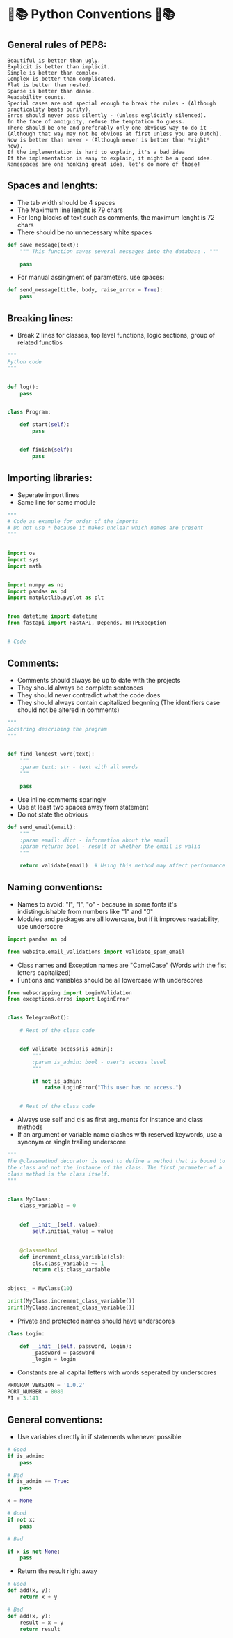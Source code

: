 # 🐍📚 Python Conventions 🐍📚

## General rules of PEP8:

```
Beautiful is better than ugly.
Explicit is better than implicit.
Simple is better than complex.
Complex is better than complicated.
Flat is better than nested.
Sparse is better than danse.
Readability counts.
Special cases are not special enough to break the rules - (Although practicality beats purity).
Erros should never pass silently - (Unless explicitly silenced).
In the face of ambiguity, refuse the temptation to guess.
There should be one and preferably only one obvious way to do it - (Although that way may not be obvious at first unless you are Dutch).
Now is better than never - (Although never is better than *right* now).
If the implementation is hard to explain, it's a bad idea
If the implementation is easy to explain, it might be a good idea.
Namespaces are one honking great idea, let's do more of those!
```

## Spaces and lenghts:

- The tab width should be 4 spaces
- The Maximum line lenght is 79 chars
- For long blocks of text such as comments, the maximum lenght is 72 chars
- There should be no unnecessary white spaces

```python
def save_message(text):
    """ This function saves several messages into the database . """

    pass
```

- For manual assingment of parameters, use spaces:

```python
def send_message(title, body, raise_error = True):
    pass
```


## Breaking lines:

- Break 2 lines for classes, top level functions, logic sections, group of related functios

```python
"""
Python code
"""


def log():
    pass


class Program:

    def start(self):
        pass


    def finish(self):
        pass

```

## Importing libraries:

- Seperate import lines
- Same line for same module

```python
"""
# Code as example for order of the imports
# Do not use * because it makes unclear which names are present
"""


import os
import sys
import math


import numpy as np
import pandas as pd
import matplotlib.pyplot as plt


from datetime import datetime
from fastapi import FastAPI, Depends, HTTPExecption  


# Code

```

## Comments:

- Comments should always be up to date with the projects
- They should always be complete sentences
- They should never contradict what the code does
- They should always contain capitalized begnning (The identifiers case should not be altered in comments)

```python
"""
Docstring describing the program
"""


def find_longest_word(text):
    """
    :param text: str - text with all words
    """

    pass
```

- Use inline comments sparingly
- Use at least two spaces away from statement
- Do not state the obvious

```python
def send_email(email):
    """
    :param email: dict - information about the email
    :param return: bool - result of whether the email is valid
    """

    return validate(email)  # Using this method may affect performance
```

## Naming conventions:

- Names to avoid: "I", "l", "o" - because in some fonts it's indistinguishable from numbers like "1" and "0"
- Modules and packages are all lowercase, but if it improves readability, use underscore

```python
import pandas as pd

from website.email_validations import validate_spam_email
```

- Class names and Exception names are "CamelCase" (Words with the fist letters capitalized)
- Funtions and variables should be all lowercase with underscores

```python
from webscrapping import LoginValidation
from exceptions.erros import LoginError


class TelegramBot():

    # Rest of the class code


    def validate_access(is_admin):
        """
        :param is_admin: bool - user's access level
        """

        if not is_admin:
            raise LoginError("This user has no access.")


    # Rest of the class code

```
- Always use self and cls as first arguments for instance and class methods
- If an argument or variable name clashes with reserved keywords, use a synonym or single trailing underscore


```python
"""
The @classmethod decorator is used to define a method that is bound to
the class and not the instance of the class. The first parameter of a
class method is the class itself.
"""


class MyClass:
    class_variable = 0
    

    def __init__(self, value):
        self.initial_value = value
    

    @classmethod
    def increment_class_variable(cls):
        cls.class_variable += 1
        return cls.class_variable


object_ = MyClass(10)

print(MyClass.increment_class_variable())  
print(MyClass.increment_class_variable())

```
- Private and protected names should have underscores

```python
class Login:

    def __init__(self, password, login):
        _password = password
        _login = login
```

- Constants are all capital letters with words seperated by underscores

```python
PROGRAM_VERSION = '1.0.2'
PORT_NUMBER = 8080
PI = 3.141
```

## General conventions:

- Use variables directly in if statements whenever possible

```python
# Good 
if is_admin:
    pass

# Bad
if is_admin == True:
    pass
```

```python
x = None

# Good 
if not x:
    pass

# Bad

if x is not None:
    pass
```

- Return the result right away

```python
# Good 
def add(x, y):
    return x + y

# Bad
def add(x, y):
    result = x = y
    return result
```
